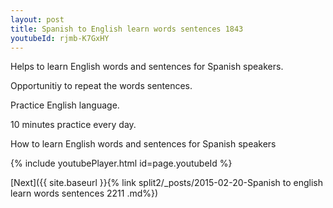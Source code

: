 ```yaml
---
layout: post
title: Spanish to English learn words sentences 1843 
youtubeId: rjmb-K7GxHY
---
```

 
 
Helps to learn English words and sentences for Spanish speakers.

Opportunitiy to repeat the words sentences. 

Practice English language. 
 
10 minutes practice every day. 
 
How to learn English words and sentences for Spanish speakers 
 
{% include youtubePlayer.html id=page.youtubeId %}
 
 
[Next]({{ site.baseurl }}{% link  split2/_posts/2015-02-20-Spanish to english learn words sentences 2211 .md%})
 
